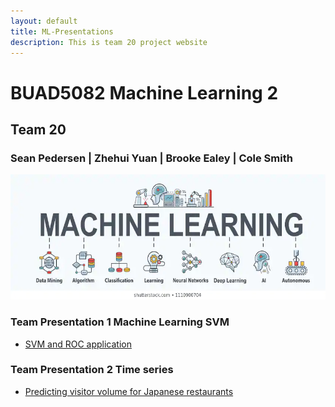 ```yaml
---
layout: default
title: ML-Presentations
description: This is team 20 project website
---
```


# BUAD5082 Machine Learning 2
## Team 20
### Sean Pedersen | Zhehui Yuan | Brooke Ealey | Cole Smith
<img src="/img/ML.png" width="800" height="200" class="img-responsive" alt=""> 


### Team Presentation 1 Machine Learning SVM
 - [SVM and ROC application ](/code/index.md)


### Team Presentation 2 Time series
 - [ Predicting visitor volume for Japanese restaurants ](/code/index.md)
